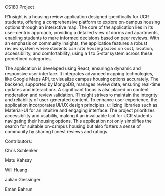 CS180 Project

R’Insight is a housing review application designed specifically for UCR students, offering a comprehensive platform to explore on-campus housing options through an interactive map. The core of the application lies in its user-centric approach, providing a detailed view of dorms and apartments, enabling students to make informed decisions based on peer reviews. With an emphasis on community insights, the application features a robust review system where students can rate housing based on cost, location, accessibility, and comfortability, using a 1 to 5-star system across these predefined categories.

The application is developed using React, ensuring a dynamic and responsive user interface. It integrates advanced mapping technologies, like Google Maps API, to visualize campus housing options accurately. The backend, supported by MongoDB, manages review data, ensuring real-time updates and interactions. A significant focus is also placed on content moderation and review validation. R’Insight strives to maintain the integrity and reliability of user-generated content.
To enhance user experience, the application incorporates UI/UX design principles, utilizing libraries such as Material-UI for an intuitive and engaging interface. The project prioritizes accessibility and usability, making it an invaluable tool for UCR students navigating their housing options. This application not only simplifies the search for suitable on-campus housing but also fosters a sense of community by sharing honest reviews and ratings.

Contributors:

Chris Schlenker

Matu Kahsay

Will Huang

Julian Giessinger

Eman Bahrun

